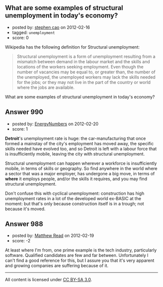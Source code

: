 ## What are some examples of structural unemployment in today's economy?

- posted by: [stephen cao](https://stackexchange.com/users/-1/644-stephen-cao) on 2012-02-16
- tagged: `unemployment`
- score: 0

Wikipedia has the following definition for Structural unemployment:

> Structural unemployment is a form of unemployment resulting from a
> mismatch between demand in the labour market and the skills and
> locations of the workers seeking employment. Even though the number of
> vacancies may be equal to, or greater than, the number of the
> unemployed, the unemployed workers may lack the skills needed for the
> jobs; or they may not live in the part of the country or world where
> the jobs are available.

What are some examples of structural unemployment in today's economy?



## Answer 990

- posted by: [EnergyNumbers](https://stackexchange.com/users/-1/104-energynumbers) on 2012-02-20
- score: 1

**Detroit**'s unemployment rate is huge: the car-manufacturing that once formed a mainstay of the city's employment has moved away, the specific skills needed have evolved too, and so Detroit is left with a labour force that is insufficiently mobile, leaving the city with structural unemployment.

Structural unemployment can happen wherever a workforce is insufficiently mobile, in terms of skills or geography. So find anywhere in the world where a sector that was a major employer, has undergone a big move, in terms of **where** it employs people, and/or the skills it requires, and you may find structural unemployment.

Don't confuse this with cyclical unemployment: construction has high unemployment rates in a lot of the developed world ex-BASIC at the moment: but that's only because construction itself is in a trough; not because it's moved.


## Answer 988

- posted by: [Matthew Read](https://stackexchange.com/users/-1/20-matthew-read) on 2012-02-19
- score: -2

At least where I'm from, one prime example is the tech industry, particularly software.  Qualified candidates are few and far between.  Unfortunately I can't find a good reference for this, but I assure you that it's very apparent and growing companies are suffering because of it.



---

All content is licensed under [CC BY-SA 3.0](https://creativecommons.org/licenses/by-sa/3.0/).
